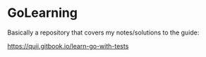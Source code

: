 # GoLearning

Basically a repository that covers my notes/solutions to the guide:

https://quii.gitbook.io/learn-go-with-tests
